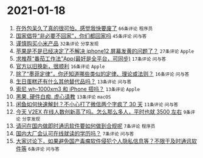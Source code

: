 # 2021-01-18

1. [在外包呆久了真的很可怕，感觉我快要废了](https://www.v2ex.com/t/745772) `66条评论` `程序员`
1. [国家倡导“非必要不回家”，你们都回家吗](https://www.v2ex.com/t/745791) `45条评论` `问与答`
1. [谨慎购买小米产品](https://www.v2ex.com/t/745792) `32条评论` `分享发现`
1. [苹果是不是已经决定了不解决 iphone12 屏幕发黄的问题了？](https://www.v2ex.com/t/745763) `27条评论` `Apple`
1. [求推荐“番茄工作法”App(最好是全平台，可同步)](https://www.v2ex.com/t/745774) `17条评论` `问与答`
1. [官方以旧换新，很顺利](https://www.v2ex.com/t/745776) `16条评论` `Apple`
1. [除了“墨菲定律”，你还知道哪些类似的定律、理论或法则？](https://www.v2ex.com/t/745775) `16条评论` `问与答`
1. [生日蛋糕还有什么其他替代品吗？](https://www.v2ex.com/t/745796) `13条评论` `问与答`
1. [索尼 wh-1000xm3 和 iPhone 搭吗？](https://www.v2ex.com/t/745788) `13条评论` `Apple`
1. [黑果, 硬件白痴, 虚心请教](https://www.v2ex.com/t/745782) `13条评论` `macOS`
1. [闲鱼如何快速解封？不小心打了微信两个字疯了 30 天](https://www.v2ex.com/t/745767) `11条评论` `问与答`
1. [今天 V2EX 在线人数创新高了吗。怎么那么多人，平时也就 3500 左右](https://www.v2ex.com/t/745803) `9条评论` `分享发现`
1. [请问在国内做即时通讯软件要如何做到合规呢](https://www.v2ex.com/t/745797) `7条评论` `程序员`
1. [国内大厂会认可在线就读的学历吗？](https://www.v2ex.com/t/745765) `7条评论` `问与答`
1. [大家讨论下，如果避免国产毒瘤软件侵犯个人隐私信息等？不限于及时通讯软件等](https://www.v2ex.com/t/745768) `6条评论` `问与答`
